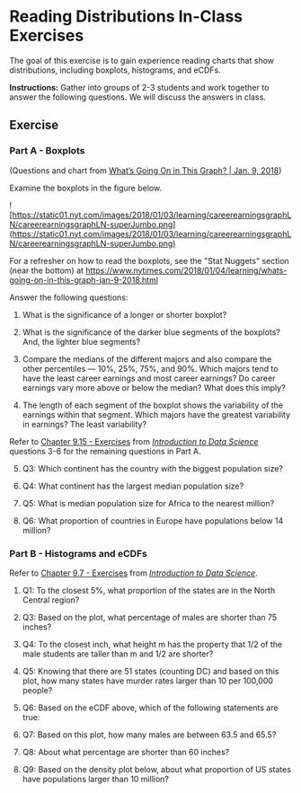 # Reading Distributions In-Class Exercises

The goal of this exercise is to gain experience reading charts that show distributions, including boxplots, histograms, and eCDFs.
 
**Instructions:** Gather into groups of 2-3 students and work together to answer the following questions.  We will discuss the answers in class.

## Exercise

### Part A - Boxplots

(Questions and chart from [What’s Going On in This Graph? | Jan. 9, 2018](https://www.nytimes.com/2018/01/04/learning/whats-going-on-in-this-graph-jan-9-2018.html))

Examine the boxplots in the figure below.

![https://static01.nyt.com/images/2018/01/03/learning/careerearningsgraphLN/careerearningsgraphLN-superJumbo.png](https://static01.nyt.com/images/2018/01/03/learning/careerearningsgraphLN/careerearningsgraphLN-superJumbo.png)

For a refresher on how to read the boxplots, see the "Stat Nuggets" section (near the bottom) at https://www.nytimes.com/2018/01/04/learning/whats-going-on-in-this-graph-jan-9-2018.html

Answer the following questions:

1) What is the significance of a longer or shorter boxplot? 

2) What is the significance of the darker blue segments of the boxplots? And, the lighter blue segments?

3) Compare the medians of the different majors and also compare the other percentiles — 10%, 25%, 75%, and 90%. Which majors tend to have the least career earnings and most career earnings? Do career earnings vary more above or below the median? What does this imply?

4) The length of each segment of the boxplot shows the variability of the earnings within that segment.  Which majors have the greatest variability in earnings? The least variability? 

Refer to [Chapter 9.15 - Exercises](https://rafalab.github.io/dsbook/distributions.html#exercises-16) from [*Introduction to Data Science*](https://rafalab.github.io/dsbook/) questions 3-6 for the remaining questions in Part A.

5) Q3: Which continent has the country with the biggest population size?

6) Q4: What continent has the largest median population size?

7) Q5: What is median population size for Africa to the nearest million?

8) Q6: What proportion of countries in Europe have populations below 14 million?

### Part B - Histograms and eCDFs

Refer to [Chapter 9.7 - Exercises](https://rafalab.github.io/dsbook/distributions.html#exercises-15) from [*Introduction to Data Science*](https://rafalab.github.io/dsbook/).

1) Q1: To the closest 5%, what proportion of the states are in the North Central region?

2) Q3: Based on the plot, what percentage of males are shorter than 75 inches?

3) Q4: To the closest inch, what height m has the property that 1/2 of the male students are taller than m and 1/2 are shorter?

4) Q5: Knowing that there are 51 states (counting DC) and based on this plot, how many states have murder rates larger than 10 per 100,000 people?

5) Q6: Based on the eCDF above, which of the following statements are true:

6) Q7: Based on this plot, how many males are between 63.5 and 65.5?

7) Q8: About what percentage are shorter than 60 inches?

8) Q9: Based on the density plot below, about what proportion of US states have populations larger than 10 million?
